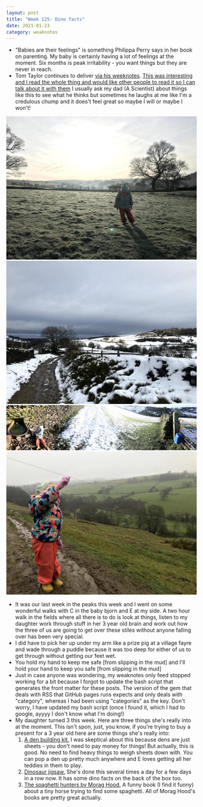 ```yaml
---
layout: post
title: "Week 125: Dino facts"
date: 2021-01-23
category: weaknotes
---
```

* "Babies are their feelings" is something Philippa Perry says in her book on parenting. My baby is certainly having a lot of feelings at the moment. Six months is peak irritability - you want things but they are never in reach.
* Tom Taylor continues to deliver [via his weeknotes](https://scraplab.net/2021-week-3/). [This was interesting and I read the whole thing and would like other people to read it so I can talk about it with them](https://nymag.com/intelligencer/article/coronavirus-lab-escape-theory.html) I usually ask my dad (A Scientist) about things like this to see what he thinks but sometimes he laughs at me like I'm a credulous chump and it does't feel great so maybe I will or maybe I won't!

![A toddler in a frosty field](/assets/img/rainow/1.jpg)
![Snowwy fields](/assets/img/rainow/2.jpg)
![Panorama of snowwy fields](/assets/img/rainow/3.jpg)
![Toddler pointing to the sky](/assets/img/rainow/5.jpg)

* It was our last week in the peaks this week and I went on some wonderful walks with C in the baby bjorn and E at my side. A two hour walk in the fields where all there is to do is look at things, listen to my daughter work through stuff in her 3 year old brain and work out how the three of us are going to get over these stiles without anyone falling over has been very special.
* I did have to pick her up under my arm like a prize pig at a village fayre and wade through a puddle because it was too deep for either of us to get through without getting our feet wet.
* You hold my hand to keep me safe [from slipping in the mud] and I'll hold your hand to keep you safe [from slipping in the mud]
* Just in case anyone was wondering, my weaknotes only feed stopped working for a bit because I forgot to update the bash script that generates the front matter for these posts. The version of the gem that deals with RSS that GitHub pages runs expects and only deals with "category", whereas I had been using "categories" as the key. Don't worry, I have updated my bash script (once I found it, which I had to google, ayyyy I don't know what I'm doing!)
* My daughter turned 3 this week. Here are three things she's really into at the moment. This isn't spon, just, you know, if you're trying to buy a present for a 3 year old here are some things she's really into:
  1. [A den building kit.](https://www.kidly.co.uk/products/pl-ug/tent-tools-kit/8307) I was skeptical about this because dens are just sheets - you don't need to pay money for things! But actually, this is good. No need to find heavy things to weigh sheets down with. You can pop a den up pretty much anywhere and E loves getting all her teddies in them to play.
  2. [Dinosaur jigsaw.](https://www.theyorkshirejigsawstore.co.uk/big-dinosaurs-10005-p.asp) She's done this several times a day for a few days in a row now. It has some dino facts on the back of the box too.
  3. [The spaghetti hunters by Morag Hood.](https://blackwells.co.uk/bookshop/product/9781509889853?gC=5a105e8b&gclid=Cj0KCQiAjKqABhDLARIsABbJrGlAYzOqpKHXCh6OdN7fW41cLsjMHnFfvADEYv1PBgEIhr1yxSFu-CAaAscXEALw_wcB) A funny book (I find it funny) about a tiny horse trying to find some spaghetti. All of Morag Hood's books are pretty great actually.
